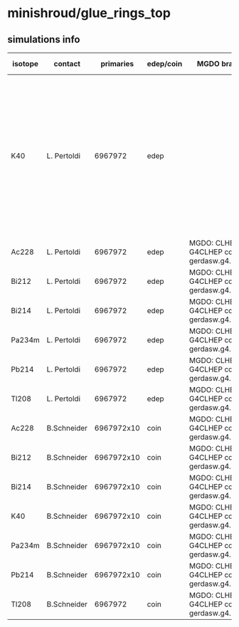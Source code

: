 # minishroud/glue_rings_top

## simulations info

| isotope | contact     | primaries  | edep/coin | MGDO branch/commit | MaGe branch/commmit | notes   |
| ------- | ----------- | ---------- | --------- | ------------------ | --------------------| ------- |
| K40     | L. Pertoldi | 6967972    | edep      |                    |                     | The number of primaries is calculated such that if you put together *all* the five parts in the minishroud volume (i.e. tops, bottoms, tubs, glue_rings_bottom and glue_rings_top) you get 1E08 primaries uniformly distributed all over the complete volume |
| Ac228   | L. Pertoldi | 6967972    | edep     | MGDO: CLHEP Version: G4CLHEP container: gerdasw.g4.10.3_v2.1.sqsh | | |
| Bi212   | L. Pertoldi | 6967972    | edep     | MGDO: CLHEP Version: G4CLHEP container: gerdasw.g4.10.3_v2.1.sqsh | | |
| Bi214   | L. Pertoldi | 6967972    | edep     | MGDO: CLHEP Version: G4CLHEP container: gerdasw.g4.10.3_v2.1.sqsh | | |
| Pa234m  | L. Pertoldi | 6967972    | edep     | MGDO: CLHEP Version: G4CLHEP container: gerdasw.g4.10.3_v2.1.sqsh | | |
| Pb214   | L. Pertoldi | 6967972    | edep     | MGDO: CLHEP Version: G4CLHEP container: gerdasw.g4.10.3_v2.1.sqsh | | |
| Tl208   | L. Pertoldi | 6967972    | edep     | MGDO: CLHEP Version: G4CLHEP container: gerdasw.g4.10.3_v2.1.sqsh | | |
| Ac228   | B.Schneider | 6967972x10 | coin     | MGDO: CLHEP Version: G4CLHEP container: gerdasw.g4.10.3_v2.1.sqsh | | available up to 6967972x100|
| Bi212   | B.Schneider | 6967972x10 | coin     | MGDO: CLHEP Version: G4CLHEP container: gerdasw.g4.10.3_v2.1.sqsh | | available up to 6967972x100|
| Bi214   | B.Schneider | 6967972x10 | coin     | MGDO: CLHEP Version: G4CLHEP container: gerdasw.g4.10.3_v2.1.sqsh | | |
| K40     | B.Schneider | 6967972x10 | coin     | MGDO: CLHEP Version: G4CLHEP container: gerdasw.g4.10.3_v2.1.sqsh | | available up to 6967972x100|
| Pa234m  | B.Schneider | 6967972x10 | coin     | MGDO: CLHEP Version: G4CLHEP container: gerdasw.g4.10.3_v2.1.sqsh | | available up to 6967972x100|
| Pb214   | B.Schneider | 6967972x10 | coin     | MGDO: CLHEP Version: G4CLHEP container: gerdasw.g4.10.3_v2.1.sqsh | | available up to 6967972x100|
| Tl208   | B.Schneider | 6967972    | coin     | MGDO: CLHEP Version: G4CLHEP container: gerdasw.g4.10.3_v2.1.sqsh | | available up to 6967972x10|

